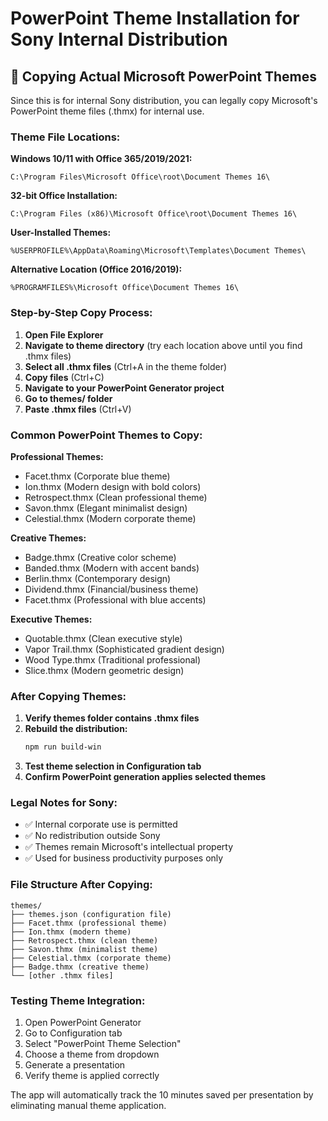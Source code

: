 # PowerPoint Theme Installation for Sony Internal Distribution

## 🎯 Copying Actual Microsoft PowerPoint Themes

Since this is for internal Sony distribution, you can legally copy Microsoft's PowerPoint theme files (.thmx) for internal use.

### Theme File Locations:

**Windows 10/11 with Office 365/2019/2021:**
```
C:\Program Files\Microsoft Office\root\Document Themes 16\
```

**32-bit Office Installation:**
```
C:\Program Files (x86)\Microsoft Office\root\Document Themes 16\
```

**User-Installed Themes:**
```
%USERPROFILE%\AppData\Roaming\Microsoft\Templates\Document Themes\
```

**Alternative Location (Office 2016/2019):**
```
%PROGRAMFILES%\Microsoft Office\Document Themes 16\
```

### Step-by-Step Copy Process:

1. **Open File Explorer**
2. **Navigate to theme directory** (try each location above until you find .thmx files)
3. **Select all .thmx files** (Ctrl+A in the theme folder)
4. **Copy files** (Ctrl+C)
5. **Navigate to your PowerPoint Generator project**
6. **Go to themes/ folder**
7. **Paste .thmx files** (Ctrl+V)

### Common PowerPoint Themes to Copy:

**Professional Themes:**
- Facet.thmx (Corporate blue theme)
- Ion.thmx (Modern design with bold colors)
- Retrospect.thmx (Clean professional theme)
- Savon.thmx (Elegant minimalist design)
- Celestial.thmx (Modern corporate theme)

**Creative Themes:**
- Badge.thmx (Creative color scheme)
- Banded.thmx (Modern with accent bands)
- Berlin.thmx (Contemporary design)
- Dividend.thmx (Financial/business theme)
- Facet.thmx (Professional with blue accents)

**Executive Themes:**
- Quotable.thmx (Clean executive style)
- Vapor Trail.thmx (Sophisticated gradient design)
- Wood Type.thmx (Traditional professional)
- Slice.thmx (Modern geometric design)

### After Copying Themes:

1. **Verify themes folder contains .thmx files**
2. **Rebuild the distribution:**
   ```bash
   npm run build-win
   ```
3. **Test theme selection in Configuration tab**
4. **Confirm PowerPoint generation applies selected themes**

### Legal Notes for Sony:
- ✅ Internal corporate use is permitted
- ✅ No redistribution outside Sony
- ✅ Themes remain Microsoft's intellectual property
- ✅ Used for business productivity purposes only

### File Structure After Copying:
```
themes/
├── themes.json (configuration file)
├── Facet.thmx (professional theme)
├── Ion.thmx (modern theme)
├── Retrospect.thmx (clean theme)
├── Savon.thmx (minimalist theme)
├── Celestial.thmx (corporate theme)
├── Badge.thmx (creative theme)
└── [other .thmx files]
```

### Testing Theme Integration:
1. Open PowerPoint Generator
2. Go to Configuration tab
3. Select "PowerPoint Theme Selection"
4. Choose a theme from dropdown
5. Generate a presentation
6. Verify theme is applied correctly

The app will automatically track the 10 minutes saved per presentation by eliminating manual theme application.
